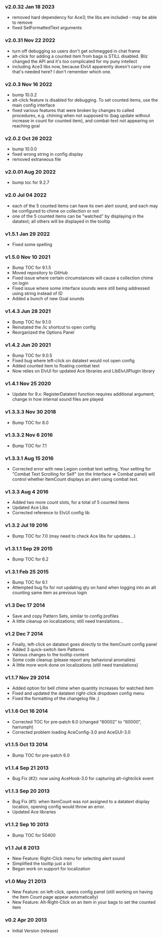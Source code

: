### v2.0.32 Jan 18 2023

- removed hard dependency for Ace3; the libs are included - may be able to remove
- fixed SetFormattedText arguments

### v2.0.31 Nov 22 2022

- turn off debugging so users don't get schmegged in chat frame
- alt-click for adding a counted item from bags is STILL disabled. Bliz changed the API and it's too complicated for my puny intellect
- including Ace3 libs now, because ElvUI apparently doesn't carry one that's needed here? I don't remember which one.

### v2.0.3 Nov 16 2022

- bump 10.0.2
- alt-click feature is disabled for debugging. To set counted items,
use the main config interface
- fixed various features that were broken by changes to called procedures, e.g. chiming when not supposed to (bag update without increase in count for counted item), and combat-text not appearing on reaching goal

### v2.0.2 Oct 26 2022

- bump 10.0.0
- fixed wrong string in config display
- removed extraneous file

### v2.0.01 Aug 20 2022

- bump toc for 9.2.7

### v2.0 Jul 04 2022

- each of the 5 counted items can have its own alert sound, and each may be configured to chime on collection or not
- one of the 5 counted items can be "watched" by displaying in the datatext; all others will be displayed in the tooltip

### v1.5.1 Jan 29 2022

- Fixed some spelling

### v1.5.0 Nov 10 2021

- Bump TOC for 9.1.5
- Moved repository to GitHub
- Fixed issue where certain circumstances will cause a collection chime on login
- Fixed issue where some interface sounds were still being addressed using string instead of ID
- Added a bunch of new Goal sounds

### v1.4.3 Jun 28 2021

- Bump TOC for 9.1.0
- Reinstated the /ic shortcut to open config
- Reorganized the Options Panel

### v1.4.2 Jun 20 2021

- Bump TOC for 9.0.5
- Fixed bug where left-click on datatext would not open config
- Added counted item to floating combat text
- Now relies on ElvUI for updated Ace libraries and LibElvUIPlugin library

### v1.4.1 Nov 25 2020

- Update for 9.x: RegisterDatatext function requires additional argument; change in how internal sound files are played

### v1.3.3.3 Nov 30 2018

- Bump TOC for 8.0

### v1.3.3.2 Nov 6 2016

- Bump TOC for 7.1

### v1.3.3.1 Aug 15 2016

- Corrected error with new Legion combat text setting. Your setting for "Combat Text Scrolling for Self" (on the Interface =&gt; Combat panel) will control whether ItemCount displays an alert using combat text.

### v1.3.3 Aug 4 2016

- Added two more count slots, for a total of 5 counted items
- Updated Ace Libs
- Corrected reference to ElvUI config lib

### v1.3.2 Jul 19 2016

- Bump TOC for 7.0 (may need to check Ace libs for updates...)

### v1.3.1.1 Sep 29 2015

- Bump TOC for 6.2

### v1.3.1 Feb 25 2015

- Bump TOC for 6.1
- Attempted bug fix for not updating qty on hand when logging into an alt counting same item as previous login

### v1.3 Dec 17 2014

- Save and copy Pattern Sets, similar to config profiles
- A little cleanup on localizations; still need translations...

### v1.2 Dec 7 2014

- Finally, left-click on datatext goes directly to the ItemCount config panel
- Added 3 quick-switch item Patterns
- Various changes to the tooltip content
- Some code cleanup (please report any behavioral anomalies)
- A little more work done on localizations (still need translations)

### v1.1.7 Nov 29 2014

- Added option for bell chime when quantity increases for watched item
- Fixed and updated the datatext right-click dropdown config menu
- Fixed the formatting of the changelog file ;)

### v1.1.6 Oct 16 2014

- Corrected TOC for pre-patch 6.0 (changed "60002" to "60000", harrumph)
- Corrected problem loading AceConfig-3.0 and AceGUI-3.0

### v1.1.5 Oct 13 2014

- Bump TOC for pre-patch 6.0

### v1.1.4 Sep 21 2013

- Bug Fix (#2): now using AceHook-3.0 for capturing alt-rightclick event

### v1.1.3 Sep 20 2013

- Bug Fix (#1): when ItemCount was not assigned to a datatext display location, opening config would throw an error.
- Updated Ace libraries

### v1.1.2 Sep 10 2013

- Bump TOC for 50400

### v1.1 Jul 8 2013

- New Feature: Right-Click menu for selecting alert sound
- Simplified the tooltip just a bit
- Began work on support for localization

### v1.0 May 21 2013

- New Feature: on left-click, opens config panel (still working on having the Item Count page appear automatically)
- New Feature: Alt-Right-Click on an item in your bags to set the counted item

### v0.2 Apr 20 2013

- Initial Version (release)
